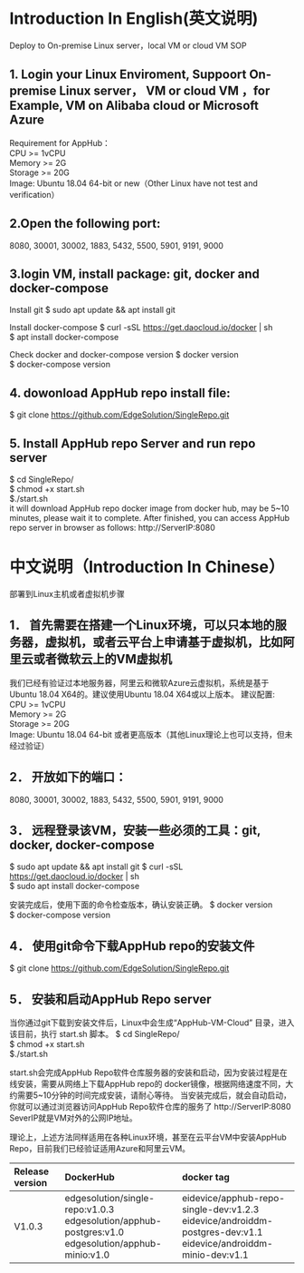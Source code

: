# Introduction In English(英文说明)
Deploy to On-premise Linux server，local VM or cloud VM SOP
## 1. Login your Linux Enviroment, Suppoort On-premise Linux server， VM or cloud VM ，for Example, VM on Alibaba cloud or Microsoft Azure
Requirement for AppHub：<br>
CPU >= 1vCPU<br>
Memory >= 2G<br>
Storage >= 20G<br>
Image: Ubuntu 18.04 64-bit or new（Other Linux have not test and verification）

## 2.Open the following port: 
 8080, 30001, 30002, 1883, 5432, 5500, 5901, 9191, 9000 

## 3.login VM, install package: git, docker and docker-compose
Install git 
$ sudo apt update && apt install git 

Install docker-compose
$ curl  -sSL  https://get.daocloud.io/docker | sh                 
$ apt  install  docker-compose                               

Check docker and docker-compose version
$ docker version  			
$ docker-compose  version  	

## 4. dowonload AppHub repo install file:
$ git clone https://github.com/EdgeSolution/SingleRepo.git

## 5. Install AppHub repo Server and run repo server
$ cd SingleRepo/              
$ chmod +x  start.sh                 
$./start.sh   
it will download AppHub repo docker image from docker hub, may be 5~10 minutes, please wait it to complete. 
After finished, you can access AppHub repo server in browser as follows:
http://ServerIP:8080

# 中文说明（Introduction In Chinese）

部署到Linux主机或者虚拟机步骤
## 1．	首先需要在搭建一个Linux环境，可以只本地的服务器，虚拟机，或者云平台上申请基于虚拟机，比如阿里云或者微软云上的VM虚拟机
我们已经有验证过本地服务器，阿里云和微软Azure云虚拟机，系统是基于Ubuntu 18.04 X64的。建议使用Ubuntu 18.04 X64或以上版本。
建议配置:<br>
CPU >= 1vCPU<br>
Memory >= 2G<br>
Storage >= 20G<br>
Image: Ubuntu 18.04 64-bit 或者更高版本（其他Linux理论上也可以支持，但未经过验证）

## 2．	开放如下的端口：
8080, 30001, 30002, 1883, 5432, 5500, 5901, 9191, 9000

## 3．	远程登录该VM，安装一些必须的工具：git, docker, docker-compose
$ sudo apt update && apt install git 
$ curl  -sSL  https://get.daocloud.io/docker | sh                 
$ sudo apt  install  docker-compose   

安装完成后，使用下面的命令检查版本，确认安装正确。
$ docker version                     
$ docker-compose  version  

## 4．	使用git命令下载AppHub repo的安装文件
$ git clone https://github.com/EdgeSolution/SingleRepo.git

## 5．	安装和启动AppHub Repo server
当你通过git下载到安装文件后，Linux中会生成“AppHub-VM-Cloud” 目录，进入该目前，执行 start.sh 脚本。
$ cd SingleRepo/              
$ chmod +x  start.sh                 
$./start.sh   

start.sh会完成AppHub Repo软件仓库服务器的安装和启动，因为安装过程是在线安装，需要从网络上下载AppHub repo的 docker镜像，根据网络速度不同，大约需要5~10分钟的时间完成安装，请耐心等待。
当安装完成后，就会自动启动，你就可以通过浏览器访问AppHub Repo软件仓库的服务了
http://ServerIP:8080
SeverIP就是VM对外的公网IP地址。

理论上，上述方法同样适用在各种Linux环境，甚至在云平台VM中安装AppHub Repo，目前我们已经验证适用Azure和阿里云VM。

| Release version  | DockerHub |    docker tag    |
| :------------------- | :-------------- | :----------|
|     V1.0.3         | edgesolution/single-repo:v1.0.3<br />edgesolution/apphub-postgres:v1.0<br />edgesolution/apphub-minio:v1.0 | eidevice/apphub-repo-single-dev:v1.2.3 <br />eidevice/androiddm-postgres-dev:v1.1<br />eidevice/androiddm-minio-dev:v1.1<br /> |
